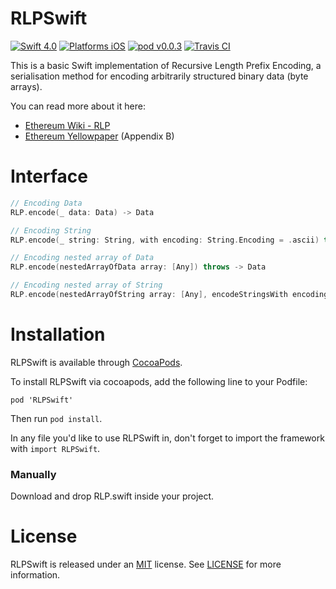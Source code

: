 # RLPSwift
[![Swift 4.0](https://img.shields.io/badge/Swift-4.0-orange.svg?style=flat)](https://developer.apple.com/swift/)
[![Platforms iOS](https://img.shields.io/badge/Platforms-iOS-lightgray.svg?style=flat)](https://developer.apple.com/swift/)
[![pod v0.0.3](https://img.shields.io/badge/pod-v0.0.3-blue.svg)](https://cocoapods.org)
[![Travis CI](https://travis-ci.org/bitfwdcommunity/RLPSwift.svg?branch=master)](https://travis-ci.org/bitfwdcommunity/RLPSwift)

This is a basic Swift implementation of Recursive Length Prefix Encoding, a serialisation method for encoding arbitrarily structured binary data (byte arrays).

You can read more about it here:
* [Ethereum Wiki - RLP](https://github.com/ethereum/wiki/wiki/RLP)
* [Ethereum Yellowpaper](https://ethereum.github.io/yellowpaper/paper.pdf) (Appendix B)

# Interface

```swift
// Encoding Data
RLP.encode(_ data: Data) -> Data

// Encoding String
RLP.encode(_ string: String, with encoding: String.Encoding = .ascii) throws -> Data

// Encoding nested array of Data
RLP.encode(nestedArrayOfData array: [Any]) throws -> Data

// Encoding nested array of String
RLP.encode(nestedArrayOfString array: [Any], encodeStringsWith encoding: String.Encoding = .ascii) throws -> Data
```

# Installation

RLPSwift is available through [CocoaPods](http://cocoapods.org).

To install RLPSwift via cocoapods, add the following line to your Podfile:

```
pod 'RLPSwift'
```

Then run `pod install`.

In any file you'd like to use RLPSwift in, don't forget to
import the framework with `import RLPSwift`.

### Manually
Download and drop RLP.swift inside your project.

# License

RLPSwift is released under an [MIT](https://tldrlegal.com/license/mit-license) license. See [LICENSE](LICENSE) for more information.
